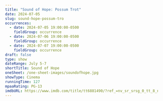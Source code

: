 ```yaml
---
title: "Sound of Hope: Possum Trot"
date: 2024-07-05
slug: sound-hope-possum-tro
occurrences:
  - date: 2024-07-05 19:00:00-0500
    fieldGroup: occurrence
  - date: 2024-07-06 19:00:00-0500
    fieldGroup: occurrence
  - date: 2024-07-07 19:00:00-0500
    fieldGroup: occurrence
draft: false
type: show
dateRange: July 5-7
shortTitle: Sound of Hope
oneSheet: /one-sheet-images/soundofhope.jpg
showType: Cinema
runningTime: 127
mpaaRating: PG-13
imdbURL: https://www.imdb.com/title/tt6881490/?ref_=nv_sr_srsg_0_tt_8_nm_0_q_sound%2520of%2520hope
---
```

